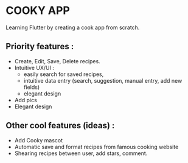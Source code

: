 # COOKY APP
Learning Flutter by creating a cook app from scratch.

 ## Priority features : 
- Create, Edit, Save, Delete recipes.
- Intuitive UX/UI :
  - easily search for saved recipes,
  - intuitive data entry (search, suggestion, manual entry, add new fields)
  - elegant design
- Add pics
- Elegant design

 ## Other cool features (ideas) : 
 - Add Cooky mascot
 - Automatic save and format recipes from famous cooking website
 - Shearing recipes between user, add stars, comment.

